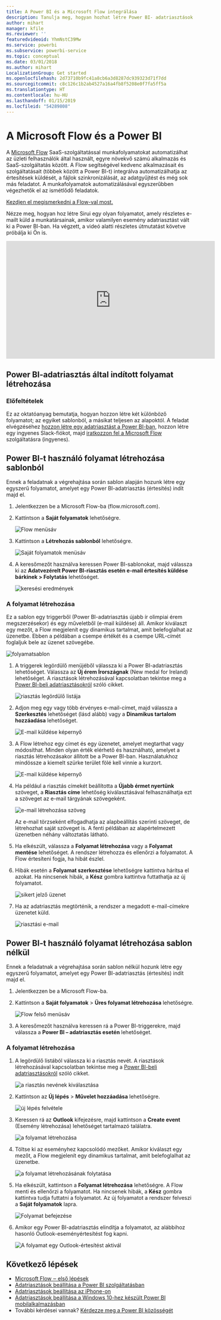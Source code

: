 ```yaml
---
title: A Power BI és a Microsoft Flow integrálása
description: Tanulja meg, hogyan hozhat létre Power BI- adatriasztások által indított folyamatokat.
author: mihart
manager: kfile
ms.reviewer: ''
featuredvideoid: YhmNstC39Mw
ms.service: powerbi
ms.subservice: powerbi-service
ms.topic: conceptual
ms.date: 03/01/2018
ms.author: mihart
LocalizationGroup: Get started
ms.openlocfilehash: 2d73710b9fc41a8cb6a3d8287dc939323d71f7dd
ms.sourcegitcommit: c8c126c1b2ab4527a16a4fb8f5208e0f7fa5ff5a
ms.translationtype: HT
ms.contentlocale: hu-HU
ms.lasthandoff: 01/15/2019
ms.locfileid: "54289808"
---
```

# <a name="microsoft-flow-and-power-bi"></a>A Microsoft Flow és a Power BI

A [Microsoft Flow](https://flow.microsoft.com/en-us/documentation/getting-started) SaaS-szolgáltatással munkafolyamatokat automatizálhat az üzleti felhasználók által használt, egyre növekvő számú alkalmazás és SaaS-szolgáltatás között. A Flow segítségével kedvenc alkalmazásait és szolgáltatásait (többek között a Power BI-t) integrálva automatizálhatja az értesítések küldését, a fájlok szinkronizálását, az adatgyűjtést és még sok más feladatot. A munkafolyamatok automatizálásával egyszerűbben végezhetők el az ismétlődő feladatok.

[Kezdjen el megismerkedni a Flow-val most.](https://flow.microsoft.com/documentation/getting-started)

Nézze meg, hogyan hoz létre Sirui egy olyan folyamatot, amely részletes e-mailt küld a munkatársainak, amikor valamilyen esemény adatriasztást vált ki a Power BI-ban. Ha végzett, a videó alatti részletes útmutatást követve próbálja ki Ön is.

<iframe width="560" height="315" src="https://www.youtube.com/embed/YhmNstC39Mw" frameborder="0" allowfullscreen></iframe>

## <a name="create-a-flow-that-is-triggered-by-a-power-bi-data-alert"></a>Power BI-adatriasztás által indított folyamat létrehozása

### <a name="prerequisites"></a>Előfeltételek
Ez az oktatóanyag bemutatja, hogyan hozzon létre két különböző folyamatot; az egyiket sablonból, a másikat teljesen az alapoktól. A feladat elvégzéséhez [hozzon létre egy adatriasztást a Power BI-ban](service-set-data-alerts.md), hozzon létre egy ingyenes Slack-fiókot, majd [iratkozzon fel a Microsoft Flow](https://flow.microsoft.com/en-us/#home-signup) szolgáltatásra (ingyenes).

## <a name="create-a-flow-that-uses-power-bi---from-a-template"></a>Power BI-t használó folyamat létrehozása sablonból
Ennek a feladatnak a végrehajtása során sablon alapján hozunk létre egy egyszerű folyamatot, amelyet egy Power BI-adatriasztás (értesítés) indít majd el.

1. Jelentkezzen be a Microsoft Flow-ba (flow.microsoft.com).
2. Kattintson a **Saját folyamatok** lehetőségre.
   
   ![Flow menüsáv](media/service-flow-integration/power-bi-my-flows.png)
3. Kattintson a **Létrehozás sablonból** lehetőségre.
   
    ![Saját folyamatok menüsáv](media/service-flow-integration/power-bi-template.png)
4. A keresőmezőt használva keressen Power BI-sablonokat, majd válassza ki az **Adatvezérelt Power BI-riasztás esetén e-mail értesítés küldése bárkinek > Folytatás** lehetőséget.
   
    ![keresési eredmények](media/service-flow-integration/power-bi-flow-alert.png)


### <a name="build-the-flow"></a>A folyamat létrehozása
Ez a sablon egy triggerből (Power BI-adatriasztás újabb ír olimpiai érem megszerzésekor) és egy műveletből (e-mail küldése) áll. Amikor kiválaszt egy mezőt, a Flow megjelenít egy dinamikus tartalmat, amit belefoglalhat az üzenetbe.  Ebben a példában a csempe értékét és a csempe URL-címét foglaljuk bele az üzenet szövegébe.

![folyamatsablon](media/service-flow-integration/power-bi-template1.png)

1. A triggerek legördülő menüjéből válassza ki a Power BI-adatriasztás lehetőséget. Válassza az **Új érem Írországnak** (New medal for Ireland) lehetőséget. A riasztások létrehozásával kapcsolatban tekintse meg a [Power BI-beli adatriasztásokról](service-set-data-alerts.md) szóló cikket.
   
   ![riasztás legördülő listája](media/service-flow-integration/power-bi-trigger-flow.png)
2. Adjon meg egy vagy több érvényes e-mail-címet, majd válassza a **Szerkesztés** lehetőséget (lásd alább) vagy a **Dinamikus tartalom hozzáadása** lehetőséget. 
   
   ![E-mail küldése képernyő](media/service-flow-integration/power-bi-flow-email.png)

3. A Flow létrehoz egy címet és egy üzenetet, amelyet megtarthat vagy módosíthat. Minden olyan érték elérhető és használható, amelyet a riasztás létrehozásakor állított be a Power BI-ban. Használatukhoz mindössze a kiemelt szürke terület fölé kell vinnie a kurzort. 

   ![E-mail küldése képernyő](media/service-flow-integration/power-bi-flow-email-default.png)

1.  Ha például a riasztás címekét beállította a **Újabb érmet nyertünk** szöveget, a **Riasztás címe** lehetőség kiválasztásával felhasználhatja ezt a szöveget az e-mail tárgyának szövegeként.

    ![e-mail létrehozása szöveg](media/service-flow-integration/power-bi-flow-message.png)

    Az e-mail törzseként elfogadhatja az alapbeállítás szerinti szöveget, de létrehozhat saját szöveget is. A fenti példában az alapértelmezett üzenetben néhány változtatás látható.

1. Ha elkészült, válassza a **Folyamat létrehozása** vagy a **Folyamat mentése** lehetőséget.  A rendszer létrehozza és ellenőrzi a folyamatot.  A Flow értesíteni fogja, ha hibát észlel.
2. Hibák esetén a **Folyamat szerkesztése** lehetőségre kattintva hárítsa el azokat. Ha nincsenek hibák, a **Kész** gombra kattintva futtathatja az új folyamatot.
   
   ![sikert jelző üzenet](media/service-flow-integration/power-bi-flow-running.png)
5. Ha az adatriasztás megtörténik, a rendszer a megadott e-mail-címekre üzenetet küld.  
   
   ![riasztási e-mail](media/service-flow-integration/power-bi-flow-email2.png)

## <a name="create-a-flow-that-uses-power-bi---from-scratch-blank"></a>Power BI-t használó folyamat létrehozása sablon nélkül
Ennek a feladatnak a végrehajtása során sablon nélkül hozunk létre egy egyszerű folyamatot, amelyet egy Power BI-adatriasztás (értesítés) indít majd el.

1. Jelentkezzen be a Microsoft Flow-ba.
2. Kattintson a **Saját folyamatok** > **Üres folyamat létrehozása** lehetőségre.
   
   ![Flow felső menüsáv](media/service-flow-integration/power-bi-my-flows.png)
3. A keresőmezőt használva keressen rá a Power BI-triggerekre, majd válassza a **Power BI – adatriasztás esetén** lehetőséget.

### <a name="build-your-flow"></a>A folyamat létrehozása
1. A legördülő listából válassza ki a riasztás nevét.  A riasztások létrehozásával kapcsolatban tekintse meg a [Power BI-beli adatriasztásokról](service-set-data-alerts.md) szóló cikket.
   
    ![a riasztás nevének kiválasztása](media/service-flow-integration/power-bi-totalstores2.png)
2. Kattintson az **Új lépés** > **Művelet hozzáadása** lehetőségre.
   
   ![új lépés felvétele](media/service-flow-integration/power-bi-new-step.png)
3. Keressen rá az **Outlook** kifejezésre, majd kattintson a **Create event** (Esemény létrehozása) lehetőséget tartalmazó találatra.
   
   ![a folyamat létrehozása](media/service-flow-integration/power-bi-create-event.png)
4. Töltse ki az eseményhez kapcsolódó mezőket. Amikor kiválaszt egy mezőt, a Flow megjelenít egy dinamikus tartalmat, amit belefoglalhat az üzenetbe.
   
   ![a folyamat létrehozásának folytatása](media/service-flow-integration/power-bi-flow-event.png)
5. Ha elkészült, kattintson a **Folyamat létrehozása** lehetőségre.  A Flow menti és ellenőrzi a folyamatot. Ha nincsenek hibák, a **Kész** gombra kattintva tudja futtatni a folyamatot.  Az új folyamatot a rendszer felveszi a **Saját folyamatok** lapra.
   
   ![Folyamat befejezése](media/service-flow-integration/power-bi-flow-running.png)
6. Amikor egy Power BI-adatriasztás elindítja a folyamatot, az alábbihoz hasonló Outlook-eseményértesítést fog kapni.
   
    ![A folyamat egy Outlook-értesítést aktivál](media/service-flow-integration/power-bi-flow-notice.png)

## <a name="next-steps"></a>Következő lépések
* [Microsoft Flow ‒ első lépések](https://flow.microsoft.com/en-us/documentation/getting-started/)
* [Adatriasztások beállítása a Power BI szolgáltatásban](service-set-data-alerts.md)
* [Adatriasztások beállítása az iPhone-on](consumer/mobile/mobile-set-data-alerts-in-the-mobile-apps.md)
* [Adatriasztások beállítása a Windows 10-hez készült Power BI mobilalkalmazásban](consumer/mobile/mobile-set-data-alerts-in-the-mobile-apps.md)
* További kérdései vannak? [Kérdezze meg a Power BI közösségét](http://community.powerbi.com/)

